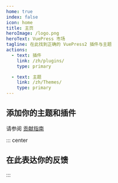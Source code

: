 ```yaml
---
home: true
index: false
icon: home
title: 主页
heroImage: /logo.png
heroText: VuePress 市场
tagline: 在此找到正确的 VuePress2 插件与主题
actions:
  - text: 插件
    link: /zh/plugins/
    type: primary

  - text: 主题
    link: /zh/Themes/
    type: primary
---
```


## 添加你的主题和插件

请参阅 [贡献指南](./reference/contributing.md)

::: center

## 在此表达你的反馈

:::

